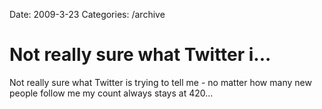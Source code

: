 Date: 2009-3-23
Categories: /archive

# Not really sure what Twitter i...

Not really sure what Twitter is trying to tell me - no matter how many new people follow me my count always stays at 420...
